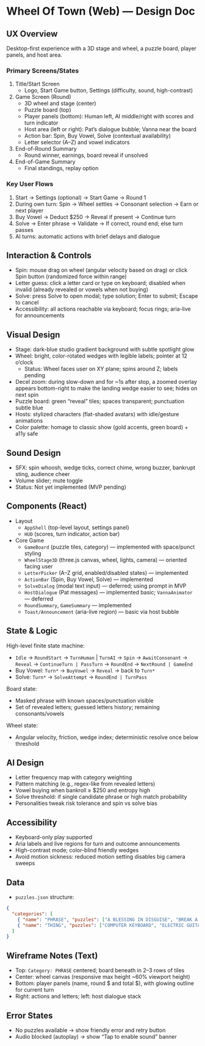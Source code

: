 # Wheel Of Town (Web) — Design Doc

## UX Overview
Desktop-first experience with a 3D stage and wheel, a puzzle board, player panels, and host area.

### Primary Screens/States
1. Title/Start Screen
   - Logo, Start Game button, Settings (difficulty, sound, high-contrast)
2. Game Screen (Round)
   - 3D wheel and stage (center)
   - Puzzle board (top)
   - Player panels (bottom): Human left, AI middle/right with scores and turn indicator
   - Host area (left or right): Pat’s dialogue bubble; Vanna near the board
   - Action bar: Spin, Buy Vowel, Solve (contextual availability)
   - Letter selector (A–Z) and vowel indicators
3. End-of-Round Summary
   - Round winner, earnings, board reveal if unsolved
4. End-of-Game Summary
   - Final standings, replay option

### Key User Flows
1. Start → Settings (optional) → Start Game → Round 1
2. During own turn: Spin → Wheel settles → Consonant selection → Earn or next player
3. Buy Vowel → Deduct $250 → Reveal if present → Continue turn
4. Solve → Enter phrase → Validate → If correct, round end; else turn passes
5. AI turns: automatic actions with brief delays and dialogue

## Interaction & Controls
- Spin: mouse drag on wheel (angular velocity based on drag) or click Spin button (randomized force within range)
- Letter guess: click a letter card or type on keyboard; disabled when invalid (already revealed or vowels when not buying)
- Solve: press Solve to open modal; type solution; Enter to submit; Escape to cancel
- Accessibility: all actions reachable via keyboard; focus rings; aria-live for announcements

## Visual Design
- Stage: dark-blue studio gradient background with subtle spotlight glow
- Wheel: bright, color-rotated wedges with legible labels; pointer at 12 o’clock
  - Status: Wheel faces user on XY plane; spins around Z; labels pending
- Decel zoom: during slow-down and for ~1s after stop, a zoomed overlay appears bottom-right to make the landing wedge easier to see; hides on next spin
- Puzzle board: green “reveal” tiles; spaces transparent; punctuation subtle blue
- Hosts: stylized characters (flat-shaded avatars) with idle/gesture animations
- Color palette: homage to classic show (gold accents, green board) + a11y safe

## Sound Design
- SFX: spin whoosh, wedge ticks, correct chime, wrong buzzer, bankrupt sting, audience cheer
- Volume slider; mute toggle
- Status: Not yet implemented (MVP pending)

## Components (React)
- Layout
  - `AppShell` (top-level layout, settings panel)
  - `HUD` (scores, turn indicator, action bar)
- Core Game
  - `GameBoard` (puzzle tiles, category) — implemented with space/punct styling
  - `WheelStage3D` (three.js canvas, wheel, lights, camera) — oriented facing user
  - `LetterPicker` (A–Z grid, enabled/disabled states) — implemented
  - `ActionBar` (Spin, Buy Vowel, Solve) — implemented
  - `SolveDialog` (modal text input) — deferred; using prompt in MVP
  - `HostDialogue` (Pat messages) — implemented basic; `VannaAnimator` — deferred
  - `RoundSummary`, `GameSummary` — implemented
  - `Toast/Announcement` (aria-live region) — basic via host bubble

## State & Logic
High-level finite state machine:
- `Idle` → `RoundStart` → `TurnHuman` | `TurnAI` → `Spin` → `AwaitConsonant` → `Reveal` → `ContinueTurn | PassTurn` → `RoundEnd` → `NextRound | GameEnd`
- Buy Vowel: `Turn*` → `BuyVowel` → `Reveal` → back to `Turn*`
- Solve: `Turn*` → `SolveAttempt` → `RoundEnd | TurnPass`

Board state:
- Masked phrase with known spaces/punctuation visible
- Set of revealed letters; guessed letters history; remaining consonants/vowels

Wheel state:
- Angular velocity, friction, wedge index; deterministic resolve once below threshold

## AI Design
- Letter frequency map with category weighting
- Pattern matching (e.g., regex-like from revealed letters)
- Vowel buying when bankroll ≥ $250 and entropy high
- Solve threshold: if single candidate phrase or high match probability
- Personalities tweak risk tolerance and spin vs solve bias

## Accessibility
- Keyboard-only play supported
- Aria labels and live regions for turn and outcome announcements
- High-contrast mode; color-blind friendly wedges
- Avoid motion sickness: reduced motion setting disables big camera sweeps

## Data
- `puzzles.json` structure:
```json
{
  "categories": [
    { "name": "PHRASE", "puzzles": ["A BLESSING IN DISGUISE", "BREAK A LEG", "ON CLOUD NINE"] },
    { "name": "THING", "puzzles": ["COMPUTER KEYBOARD", "ELECTRIC GUITAR"] }
  ]
}
```

## Wireframe Notes (Text)
- Top: `Category: PHRASE` centered; board beneath in 2–3 rows of tiles
- Center: wheel canvas (responsive max height ~60% viewport height)
- Bottom: player panels (name, round $ and total $), with glowing outline for current turn
- Right: actions and letters; left: host dialogue stack

## Error States
- No puzzles available → show friendly error and retry button
- Audio blocked (autoplay) → show “Tap to enable sound” banner


